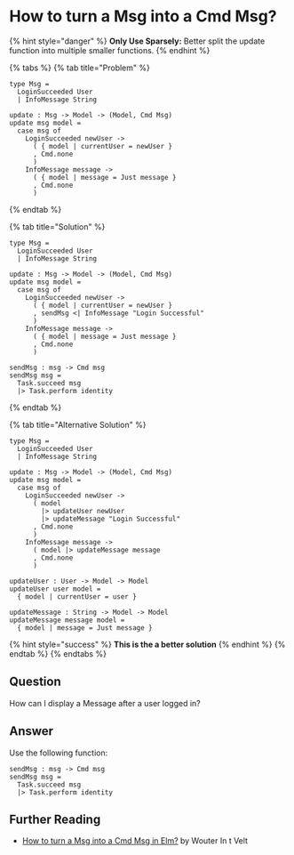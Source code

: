 # How to turn a Msg into a Cmd Msg?

{% hint style="danger" %}
**Only Use Sparsely:** Better split the update function into multiple smaller functions.
{% endhint %}

{% tabs %}
{% tab title="Problem" %}
```text
type Msg =
  LoginSucceeded User
  | InfoMessage String
  
update : Msg -> Model -> (Model, Cmd Msg)
update msg model =
  case msg of
    LoginSucceeded newUser ->
      ( { model | currentUser = newUser }
      , Cmd.none
      )
    InfoMessage message ->
      ( { model | message = Just message }
      , Cmd.none
      )
```
{% endtab %}

{% tab title="Solution" %}
```text
type Msg =
  LoginSucceeded User
  | InfoMessage String
  
update : Msg -> Model -> (Model, Cmd Msg)
update msg model =
  case msg of
    LoginSucceeded newUser ->
      ( { model | currentUser = newUser }
      , sendMsg <| InfoMessage "Login Successful"
      )
    InfoMessage message ->
      ( { model | message = Just message }
      , Cmd.none
      )

sendMsg : msg -> Cmd msg
sendMsg msg =
  Task.succeed msg
  |> Task.perform identity
```
{% endtab %}

{% tab title="Alternative Solution" %}
```text
type Msg =
  LoginSucceeded User
  | InfoMessage String
  
update : Msg -> Model -> (Model, Cmd Msg)
update msg model =
  case msg of
    LoginSucceeded newUser ->
      ( model
        |> updateUser newUser
        |> updateMessage "Login Successful"
      , Cmd.none
      )
    InfoMessage message ->
      ( model |> updateMessage message
      , Cmd.none
      )

updateUser : User -> Model -> Model
updateUser user model =
  { model | currentUser = user }

updateMessage : String -> Model -> Model
updateMessage message model =
  { model | message = Just message }
```

{% hint style="success" %}
**This is the a better solution**
{% endhint %}
{% endtab %}
{% endtabs %}

## Question

How can I display a Message after a user logged in?

## Answer

Use the following function:

```text
sendMsg : msg -> Cmd msg
sendMsg msg =
  Task.succeed msg
  |> Task.perform identity
```

## Further Reading

* [How to turn a Msg into a Cmd Msg in Elm?](https://medium.com/elm-shorts/how-to-turn-a-msg-into-a-cmd-msg-in-elm-5dd095175d84) by Wouter In t Velt


